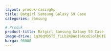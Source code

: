 ```yaml
---
layout: produk-casinghp
title: Batgirl Samsung Galaxy S9 Case
categories: samsung

# Produk
product-title: Batgirl Samsung Galaxy S9 Case
image-drive: 1g30qMD5T5_fiLb2NBWoISXcoESolhGfE
harga: 90000
---
```

